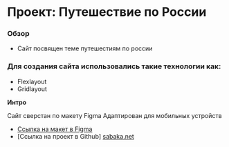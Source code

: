 # Проект: Путешествие по России

### Обзор
* Сайт посвящен теме путешестиям по россии
### Для создания сайта использовались такие технологии как:
* Flexlayout
* Gridlayout

**Интро**

Сайт сверстан по макету Figma
Адаптирован для мобильных устройств
* [Ссылка на макет в Figma](https://www.figma.com/file/5S2WSbEFL6awjVWJ0NWL8Q/Sprint-3_-Russia-_-desktop-mobile?node-id=28503%3A0)
* [Ссылка на проект в Github]
[sabaka.net](http://sabaka.net)
